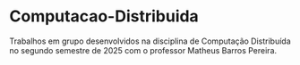# Computacao-Distribuida
Trabalhos em grupo desenvolvidos na disciplina de Computação Distribuída no segundo semestre de 2025 com o professor Matheus Barros Pereira.
